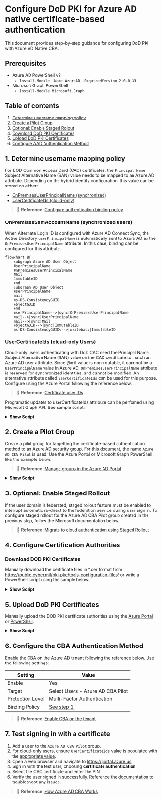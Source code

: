 # Configure DoD PKI for Azure AD native certificate-based authentication
This document provides step-by-step guidance for configuring DoD PKI with Azure AD Native CBA.

## Prerequisites
- Azure AD PowerShell v2
  - `Install-Module -Name AzureAD -RequiredVersion 2.0.0.33`
- Microsoft Graph PowerShell
  - `Install-Module Microsoft.Graph`

## Table of contents
1. [Determine username mapping policy](#1-determine-username-mapping-policy)
2. [Create a Pilot Group](#2-create-a-pilot-group)
3. [Optional: Enable Staged Rolout](#3-optional-enable-staged-rollout)
4. [Download DoD PKI Certificates](#4-download-dod-pki-certificates)
5. [Upload DoD PKI Certificates](#5-upload-dod-pki-certificates)
6. [Configure AAD Authentication Method](#6-configure-the-cba-authentication-method)

## 1. Determine username mapping policy
For DOD Common Access Card (CAC) certificates, the `Principal Name` Subject Alternative Name (SAN) value needs to be mapped to an Azure AD attribute. Depending on the hybrid identity configuration, this value can be stored on either:
- [OnPremisesUserPrincipalName (synchronized)](#onpremisessamaccountname-synchronized-users)
- [UserCertificateIds (cloud-only)](#usercertificateids-cloud-only-users)

> 📘 **Reference**: [Configure authentication binding policy](https://learn.microsoft.com/en-us/azure/active-directory/authentication/how-to-certificate-based-authentication#step-3-configure-authentication-binding-policy)

### OnPremisesSamAccountName (synchronized users)
When Alternate Login ID is configured with Azure AD Connect Sync, the Active Directory `userPrincipalName` is automatically sent to Azure AD as the `OnPremisesUserPrincipalName` attribute. In this case, binding can be configured for this attribute.

````mermaid
flowchart BT
    subgraph Azure AD User Object
    UserPrincipalName
    OnPremisesUserPrincipalName
    Mail
    ImmutableID
    end
    subgraph AD User Object
    userPrincipalName
    mail
    ms-DS-ConsistencyGUID
    objectGUID
    end
    userPrincipalName-->|sync|OnPremisesUserPrincipalName
    mail-->|sync|UserPrincipalName
    mail-->|sync|Mail
    objectGUID-->|sync|ImmutableID
    ms-DS-ConsistencyGUID<-->|writeback|ImmutableID
````


### UserCertificateIds (cloud-only Users)
Cloud-only users authenticating with DoD CAC need the Principal Name Subject Alternative Name (SAN) value on the CAC certificate to match an Azure AD user attribute. Since @mil value is non-routable, it cannnot be a `UserPrincipalName` value in Azure AD. `OnPremisesUserPrincipalName` attribute is reserved for synchronized identities, and cannot be modified. An alternative attribute called `userCertificateIds` can be used for this purpose. Configure using the Azure Portal following the reference below.

> 📘 **Reference**: [Certificate user IDs](https://learn.microsoft.com/en-us/azure/active-directory/authentication/concept-certificate-based-authentication-certificateuserids)

Programatic updates to userCertificateIds attribute can be perfomed using Microsoft Graph API. See sample script:
<details><summary><b>Show Script</b></summary>
<p>

````PowerShell
function UpdateUserCertIDs {
    Param ([string]$UPN,[string]$CACPrincipalName)
    $certids = "X509:<PN>$CACPrincipalName"
    $body=@{
        "@odata.context"= "https://graph.microsoft.us/beta/$metadata#users/$entity"
        "authorizationInfo"= @{
            "certificateUserIds"= @(
                $certids
            )
        }
    }
    write-host -ForegroundColor Yellow "UPDATE: Adding userCertificateIds for $UPN. New Value: $CACPrincipalName"
    Update-MgUser -UserId $UPN -BodyParameter $body
}

##### UPDATE PARAMETERS #####
[string]$UPN = "mytestuser@contoso.onmicrosoft.us"
[string]$PrincipalName = "123456789101112@mil"

Connect-MgGraph -Environment USGov -Scopes User.ReadWrite.All
UpdateUserCertIDs -UPN $upn -CACPrincipalName $PrincipalName

# Verify value for single user
$user = Get-MgUser -UserId $UPN
$user.AuthorizationInfo.CertificateUserIds

````
</p>
</details>

## 2. Create a Pilot Group
Create a pilot group for targetting the certificate-based authentication method to an Azure AD security group. For this document, the name `Azure AD CBA Pilot` is used. Use the Azure Portal or Microsoft Graph PowerShell like the example below.

> 📘 **Reference**: [Manage groups in the Azure AD Portal](https://learn.microsoft.com/en-us/azure/active-directory/fundamentals/how-to-manage-groups)
<details><summary><b>Show Script</b></summary>
<p>

````PowerShell
##### UPDATE PARAMETERS #####
$DisplayName = "Azure AD CBA Pilot"
$MailNickname = "AzureADCBAPilot"
Connect-MGGraph -Environment USGov -Scopes Group.ReadWrite.All
New-MgGroup -DisplayName $DisplayName -MailEnabled:$false -MailNickname $MailNickname -SecurityEnabled:$true
````

</p>
</details>

## 3. Optional: Enable Staged Rollout
If the user domain is federated, staged rollout feature must be enabled to interrupt automatic re-direct to the federation service during user sign in. To configure staged rollout for the Azure AD CBA Pilot group created in the previous step, follow the Microsoft documentation below.

> 📘 **Reference**: [Migrate to cloud authentication using Staged Rollout](https://learn.microsoft.com/en-us/azure/active-directory/hybrid/how-to-connect-staged-rollout)

## 4. Configure Certification Authorities

### Download DOD PKI Certificates
Manually download the certificate files in *.cer format from https://public.cyber.mil/pki-pke/tools-configuration-files/ or write a PowerShell script using the sample below.

<details><summary><b>Show Script</b></summary>
<p>

````PowerShell
##### UPDATE PARAMETERS #####
$Environment = "USGov"
$CertFileURL = "https://dl.dod.cyber.mil/wp-content/uploads/pki-pke/zip/certificates_pkcs7_DoD.zip"
$WorkingDirectory = "$env:USERPROFILE"+"\DoDPKI\"

function GetCertificateFiles {
    Param($CertFileURL,$WorkingDirectory)
    $outfile = $("$WorkingDirectory/certificates_pkcs7_DOD.zip")
    curl $CertFileURL -OutFile $outfile
    Return $outfile
}

$zip = GetCertificateFiles -CertFileURL $CertFileURL -WorkingDirectory $WorkingDirectory
Expand-Archive -Path $zip -DestinationPath $WorkingDirectory

$p7bfile = Get-ChildItem -Path $WorkingDirectory -Include *.der.p7b -Recurse -ErrorAction SilentlyContinue | ?{$_.Name -notmatch "Root"}
$DoDCerts = Import-Certificate -FilePath $p7bfile -CertStoreLocation Cert:\CurrentUser\My
$IDCerts = $DoDCerts | ?{$_.Subject -match "^(CN=DOD ID CA)" -or $_.Subject -match "^(CN=DOD Root CA)"}

Write-Host -ForegroundColor Green "Certificates Downloaded Successfully"
````
</p>
</details>

## 5. Upload DoD PKI Certificates
Manually upload the DOD PKI certificate authorities using the [Azure Portal](https://learn.microsoft.com/en-us/azure/active-directory/authentication/how-to-certificate-based-authentication#configure-certification-authorities-using-the-azure-portal) or [PowerShell](https://learn.microsoft.com/en-us/azure/active-directory/authentication/how-to-certificate-based-authentication#configure-certification-authorities-using-powershell).

<details><summary><b>Show Script</b></summary>
<p>

````PowerShell
#region functions
function UploadDoDCertificates {
    Param([array]$IDCerts,[array]$IDCACrls)
    foreach ($cert in $IDCerts) {
        $crl = ''
        $root = $cert.Subject -match "root"
        $num = $cert.Subject.split("=")[1] -replace "[^0-9]+",""
        $crl = $IDCACRLs | ?{$_ -match $num}
        if (!$crl -and !$root) {
            $crl = "http://crl.disa.mil/crl/DODIDCA_"+$num+".crl"
        }
        Try {
            UploadCert -certbinary $cert.RawData -crl $crl -isroot $root
        } catch [exception] {
            write-host -ForegroundColor Cyan "Certificate already exists"
        }
    }
}

function UploadCert {
    Param($certbinary,$crl,$deltacrl,$isroot)
    if ($isroot) {$authority=0} else {$authority=1}
    $new_ca=New-Object -TypeName Microsoft.Open.AzureAD.Model.CertificateAuthorityInformation
    $new_ca.AuthorityType=$authority
    $new_ca.TrustedCertificate=$certbinary
    $new_ca.crlDistributionPoint=$crl
    New-AzureADTrustedCertificateAuthority -CertificateAuthorityInformation $new_ca
}
#endregion

$IDCACRLs = @(`
"http://crl.disa.mil/crl/DODROOTCA2.crl",`
"http://crl.disa.mil/crl/DODROOTCA3.crl",`
"http://crl.disa.mil/crl/DODROOTCA4.crl",`
"http://crl.disa.mil/crl/DODROOTCA5.crl",`
"http://crl.disa.mil/crl/DODIDCA_33.crl",`
"http://crl.disa.mil/crl/DODIDCA_34.crl",`
"http://crl.disa.mil/crl/DODIDCA_39.crl",`
"http://crl.disa.mil/crl/DODIDCA_40.crl",`
"http://crl.disa.mil/crl/DODIDCA_41.crl",`
"http://crl.disa.mil/crl/DODIDCA_42.crl",`
"http://crl.disa.mil/crl/DODIDCA_43.crl",`
"http://crl.disa.mil/crl/DODIDCA_44.crl",`
"http://crl.disa.mil/crl/DODIDCA_49.crl",`
"http://crl.disa.mil/crl/DODIDCA_50.crl",`
"http://crl.disa.mil/crl/DODIDCA_51.crl",`
"http://crl.disa.mil/crl/DODIDCA_52.crl",`
"http://crl.disa.mil/crl/DODIDCA_59.crl",`
"http://crl.disa.mil/crl/DODIDCA_62.crl",`
"http://crl.disa.mil/crl/DODIDCA_63.crl",`
"http://crl.disa.mil/crl/DODIDCA_64.crl",`
"http://crl.disa.mil/crl/DODIDCA_65.crl")

# Match the certificates to CRLs and upload with AAD PowerShell
Write-Host -ForegroundColor Cyan "Connecting to Azure AD PowerShell module. Sign in as a Global Administrator."
Connect-AzureAD -AzureEnvironmentName AzureUSGovernment

#Upload certs
UploadDoDCertificates -IDCerts $IDCerts -IDCACrls $IDCACRLs

Write-Host -ForegroundColor Green "Certificates Uploaded Successfully"
````
</p>
</details>

## 6. Configure the CBA Authentication Method
Enable the CBA on the Azure AD tenant following the reference below. Use the following settings:

|Setting|Value|
|-------|-----|
|Enable | Yes |
|Target |Select Users - Azure AD CBA Pilot|
|Protection Level|Multi-Factor Authentication|
|Binding Policy | [See step 1.](#1-determine-username-mapping-policy)|

> 📘 **Reference**: [Enable CBA on the tenant](https://learn.microsoft.com/en-us/azure/active-directory/authentication/how-to-certificate-based-authentication#step-2-enable-cba-on-the-tenant)

## 7. Test signing in with a certificate
1. Add a user to the `Azure AD CBA Pilot` group. 
2. For cloud-only users, ensure `UserCertificateIds` value is populated with the [appropriate value](https://learn.microsoft.com/en-us/azure/active-directory/authentication/concept-certificate-based-authentication-technical-deep-dive#achieve-higher-security-with-certificate-bindings).
3. Open a web browser and navigate to https://portal.azure.us
4. Sign in with the test user, choosing **certificate authentication**
5. Select the CAC certificate and enter the PIN
6. Verify the user signed in successfully. Reference the [documentation](https://learn.microsoft.com/en-us/azure/active-directory/authentication/concept-certificate-based-authentication-technical-deep-dive#understanding-the-certificate-based-authentication-error-page) to troubleshoot any issues.

> 📘 **Reference**: [How Azure AD CBA Works](https://learn.microsoft.com/en-us/azure/active-directory/authentication/concept-certificate-based-authentication-technical-deep-dive)



